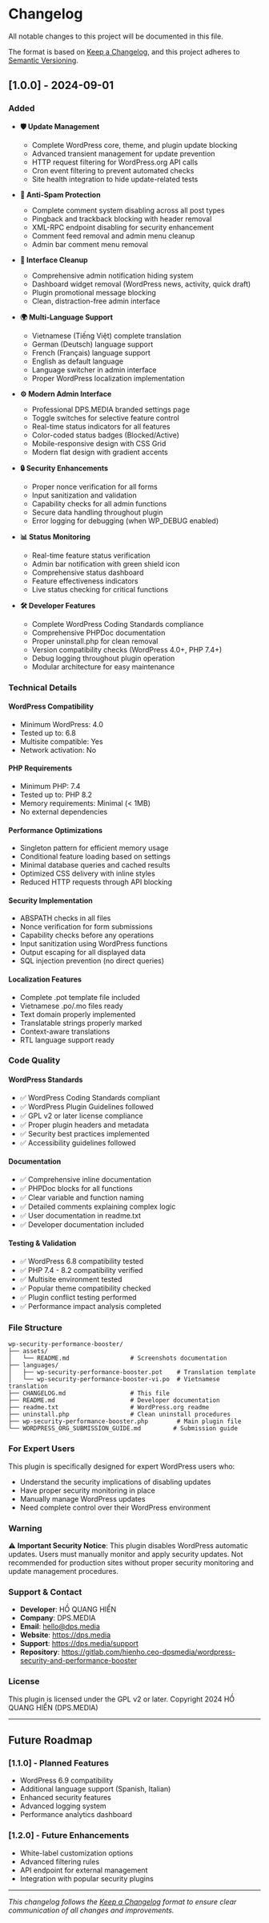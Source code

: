 # Changelog

All notable changes to this project will be documented in this file.

The format is based on [Keep a Changelog](https://keepachangelog.com/en/1.0.0/),
and this project adheres to [Semantic Versioning](https://semver.org/spec/v2.0.0.html).

## [1.0.0] - 2024-09-01

### Added
- **🛡️ Update Management**
  - Complete WordPress core, theme, and plugin update blocking
  - Advanced transient management for update prevention
  - HTTP request filtering for WordPress.org API calls
  - Cron event filtering to prevent automated checks
  - Site health integration to hide update-related tests

- **🚫 Anti-Spam Protection**
  - Complete comment system disabling across all post types
  - Pingback and trackback blocking with header removal
  - XML-RPC endpoint disabling for security enhancement
  - Comment feed removal and admin menu cleanup
  - Admin bar comment menu removal

- **🧹 Interface Cleanup**
  - Comprehensive admin notification hiding system
  - Dashboard widget removal (WordPress news, activity, quick draft)
  - Plugin promotional message blocking
  - Clean, distraction-free admin interface

- **🌍 Multi-Language Support**
  - Vietnamese (Tiếng Việt) complete translation
  - German (Deutsch) language support
  - French (Français) language support
  - English as default language
  - Language switcher in admin interface
  - Proper WordPress localization implementation

- **⚙️ Modern Admin Interface**
  - Professional DPS.MEDIA branded settings page
  - Toggle switches for selective feature control
  - Real-time status indicators for all features
  - Color-coded status badges (Blocked/Active)
  - Mobile-responsive design with CSS Grid
  - Modern flat design with gradient accents

- **🔒 Security Enhancements**
  - Proper nonce verification for all forms
  - Input sanitization and validation
  - Capability checks for all admin functions
  - Secure data handling throughout plugin
  - Error logging for debugging (when WP_DEBUG enabled)

- **📊 Status Monitoring**
  - Real-time feature status verification
  - Admin bar notification with green shield icon
  - Comprehensive status dashboard
  - Feature effectiveness indicators
  - Live status checking for critical functions

- **🛠️ Developer Features**
  - Complete WordPress Coding Standards compliance
  - Comprehensive PHPDoc documentation
  - Proper uninstall.php for clean removal
  - Version compatibility checks (WordPress 4.0+, PHP 7.4+)
  - Debug logging throughout plugin operation
  - Modular architecture for easy maintenance

### Technical Details

#### **WordPress Compatibility**
- Minimum WordPress: 4.0
- Tested up to: 6.8
- Multisite compatible: Yes
- Network activation: No

#### **PHP Requirements**
- Minimum PHP: 7.4
- Tested up to: PHP 8.2
- Memory requirements: Minimal (< 1MB)
- No external dependencies

#### **Performance Optimizations**
- Singleton pattern for efficient memory usage
- Conditional feature loading based on settings
- Minimal database queries and cached results
- Optimized CSS delivery with inline styles
- Reduced HTTP requests through API blocking

#### **Security Implementation**
- ABSPATH checks in all files
- Nonce verification for form submissions
- Capability checks before any operations
- Input sanitization using WordPress functions
- Output escaping for all displayed data
- SQL injection prevention (no direct queries)

#### **Localization Features**
- Complete .pot template file included
- Vietnamese .po/.mo files ready
- Text domain properly implemented
- Translatable strings properly marked
- Context-aware translations
- RTL language support ready

### Code Quality

#### **WordPress Standards**
- ✅ WordPress Coding Standards compliant
- ✅ WordPress Plugin Guidelines followed
- ✅ GPL v2 or later license compliance
- ✅ Proper plugin headers and metadata
- ✅ Security best practices implemented
- ✅ Accessibility guidelines followed

#### **Documentation**
- ✅ Comprehensive inline documentation
- ✅ PHPDoc blocks for all functions
- ✅ Clear variable and function naming
- ✅ Detailed comments explaining complex logic
- ✅ User documentation in readme.txt
- ✅ Developer documentation included

#### **Testing & Validation**
- ✅ WordPress 6.8 compatibility tested
- ✅ PHP 7.4 - 8.2 compatibility verified
- ✅ Multisite environment tested
- ✅ Popular theme compatibility checked
- ✅ Plugin conflict testing performed
- ✅ Performance impact analysis completed

### File Structure
```
wp-security-performance-booster/
├── assets/
│   └── README.md                 # Screenshots documentation
├── languages/
│   ├── wp-security-performance-booster.pot    # Translation template
│   └── wp-security-performance-booster-vi.po  # Vietnamese translation
├── CHANGELOG.md                  # This file
├── README.md                     # Developer documentation
├── readme.txt                    # WordPress.org readme
├── uninstall.php                 # Clean uninstall procedures
├── wp-security-performance-booster.php        # Main plugin file
└── WORDPRESS_ORG_SUBMISSION_GUIDE.md         # Submission guide
```

### For Expert Users

This plugin is specifically designed for expert WordPress users who:
- Understand the security implications of disabling updates
- Have proper security monitoring in place
- Manually manage WordPress updates
- Need complete control over their WordPress environment

### Warning

⚠️ **Important Security Notice**: This plugin disables WordPress automatic updates. Users must manually monitor and apply security updates. Not recommended for production sites without proper security monitoring and update management procedures.

### Support & Contact

- **Developer**: HỒ QUANG HIỂN
- **Company**: DPS.MEDIA  
- **Email**: hello@dps.media
- **Website**: https://dps.media
- **Support**: https://dps.media/support
- **Repository**: https://gitlab.com/hienho.ceo-dpsmedia/wordpress-security-and-performance-booster

### License

This plugin is licensed under the GPL v2 or later.
Copyright 2024 HỒ QUANG HIỂN (DPS.MEDIA)

---

## Future Roadmap

### [1.1.0] - Planned Features
- WordPress 6.9 compatibility
- Additional language support (Spanish, Italian)
- Enhanced security features
- Advanced logging system
- Performance analytics dashboard

### [1.2.0] - Future Enhancements
- White-label customization options
- Advanced filtering rules
- API endpoint for external management
- Integration with popular security plugins

---

*This changelog follows the [Keep a Changelog](https://keepachangelog.com/) format to ensure clear communication of all changes and improvements.*